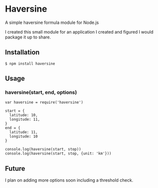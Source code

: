 # Haversine
A simple haversine formula module for Node.js

I created this small module for an application I created and figured I would package it up to share.

## Installation
`$ npm install haversine`

## Usage
### haversine(start, end, options)

    var haversine = require('haversine')

    start = {
      latitude: 10,
      longitude: 11,
    }
    end = {
      latitude: 11,
      longitude: 10
    }

    console.log(haversine(start, stop))
    console.log(haversine(start, stop, {unit: 'km'}))

## Future
I plan on adding more options soon including a threshold check.